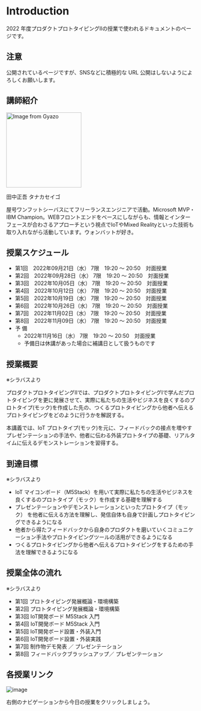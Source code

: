 # Introduction

2022 年度プロダクトプロトタイピングⅡの授業で使われるドキュメントのページです。

## 注意

公開されているページですが、SNSなどに積極的な URL 公開はしないようによろしくお願いします。

## 講師紹介

<img src="https://i.gyazo.com/0116e8a74666ace1a45096ae02b54347.jpg" alt="Image from Gyazo" width="200"/>

田中正吾 タナカセイゴ

屋号ワンフットシーバスにてフリーランスエンジニアで活動。Microsoft MVP・IBM Champion。WEBフロントエンドをベースにしながらも、情報とインターフェースが合わさるアプローチという視点でIoTやMixed Realityといった技術も取り入れながら活動しています。ウォンバットが好き。

## 授業スケジュール

- 第1回　2022年09月21日（水） 7限　19:20 ～ 20:50　対面授業
- 第2回　2022年09月28日（水） 7限　19:20 ～ 20:50　対面授業
- 第3回　2022年10月05日（水） 7限　19:20 ～ 20:50　対面授業
- 第4回　2022年10月12日（水） 7限　19:20 ～ 20:50　対面授業
- 第5回　2022年10月19日（水） 7限　19:20 ～ 20:50　対面授業
- 第6回　2022年10月26日（水） 7限　19:20 ～ 20:50　対面授業
- 第7回　2022年11月02日（水） 7限　19:20 ～ 20:50　対面授業
- 第8回　2022年11月09日（水） 7限　19:20 ～ 20:50　対面授業
- 予 備
  - 2022年11月16日（水） 7限　19:20 ～ 20:50　対面授業
  - 予備日は休講があった場合に補講日として扱うものです

## 授業概要

※シラバスより

プロダクトプロトタイピングⅡでは、プロダクトプロトタイピングⅠで学んだプロトタイピングを更に発展させて、実際に私たちの生活やビジネスを良くするのプロトタイプ(モック)を作成した先の、つくるプロトタイピングから他者へ伝えるプロトタイピングをどのように行うかを解説する。

本講義では、IoT プロトタイプ(モック)を元に、フィードバックの接点を増やすプレゼンテーションの手法や、他者に伝わる外装プロトタイプの基礎、リアルタイムに伝えるデモンストレーションを習得する。

## 到達目標

※シラバスより

- IoT マイコンボード（M5Stack）を用いて実際に私たちの生活やビジネスを良くするのプロトタイプ（モック）を作成する基礎を理解する
- プレゼンテーションやデモンストレーションといったプロトタイプ（モック） を他者に伝える方法を理解し、発信自体も自身で計画しプロトタイピングできるようになる
- 他者から得たフィードバックから自身のプロダクトを磨いていくコミュニケーション手法やプロトタイピングツールの活用ができるようになる
- つくるプロトタイピングから他者へ伝えるプロトタイピングをするための手法を理解できるようになる

## 授業全体の流れ

※シラバスより

- 第1回 プロトタイピング発展概論・環境構築
- 第2回 プロトタイピング発展概論・環境構築
- 第3回 IoT開発ボード M5Stack 入門
- 第4回 IoT開発ボード M5Stack 入門
- 第5回 IoT開発ボード設置・外装入門
- 第6回 IoT開発ボード設置・外装実践
- 第7回 制作物デモ発表 ／ プレゼンテーション
- 第8回 フィードバックブラッシュアップ／ プレゼンテーション

## 各授業リンク

![image](https://i.gyazo.com/d13a3da8a09ff39274bc3f30400d83e9.png)

右側のナビゲーションから今日の授業をクリックしましょう。
